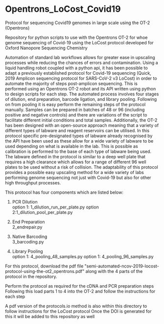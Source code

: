 # Opentrons_LoCost_Covid19
Protocol for sequencing Covid19 genomes in large scale using the OT-2 (Opentrons)

Repository for python scripts to use with the Opentrons OT-2 for whoe genome sequencing of Covid-19 using the LoCost protocol developed for Oxford Nanopore Sequencing Chemistry

Automation of standard lab workflows allows for greater ease in upscaling processes while reducing the chances of errors and contamination. Using a liquid handling robot coupled with a python api, it has been possible to adapt a previously established protocol for Covid-19 sequencing (Quick, 2019 Amplicon sequencing protocol for SARS-CoV-2 v3 LoCost) in order to automate the majority of steps post-amplicon sequencing. This is performed using an Opentrons OT-2 robot and its API written using python to design scripts for each step. The automated process involves four stages of dilution, end preparation, barcode ligation, and library pooling. Following on from pooling it is easy perform the remaining steps of the protocol manually. Samples can be prepared in batches of 48 or 96 (including positive and negative controls) and there are variations of the script to facilitate different initial conditions and total samples. Additionally, the OT-2 has been designed with an open-source approach meaning that a variety of different types of labware and reagent reservoirs can be utilised. In this protocol specific pre-designated types of labware already recognised by the API have been used as these allow for a wide variety of labware to be used depending on what is available in the lab. This is possible as calibration is performed to the base of each type of labware being used. The labware defined in the protocol is similar to a deep well plate that requires a high clearance which allows for a range of different 96 well plates to be used without a risk of collision. The adaptability of this protocol provides a possible easy upscaling method for a wide variety of labs performing genome sequencing not just with Covid-19 but also for other high throughput processes.

This protocol has four components which are listed below:

1. PCR Dilution        
option 1:  1_dilution_run_per_plate.py   option 2:1_dilution_pool_per_plate.py
 
2. End Preparation                
2_endrepair.py
 
3. Native Barcoding               
3_barcoding.py
 
4. Library Pooling     
option 1:  4_pooling_48_samples.py      option 1: 4_pooling_96_samples.py

For this protocol, download the pdf file "semi-automated-ncov-2019-locost-protocol-using-the-ot2_opentrons.pdf" along with the 4 parts of the protocol in the repository. 

Perform the protocol as required for the cDNA and PCR preparation steps
Following this load parts 1 to 4 into the OT-2 and follow the instructions for each step 

A pdf version of the protocols.io method is also within this directory to follow instructions for the LoCost protocol
Once the DOI is generated for this it will be added to this repository as well
